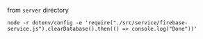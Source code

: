 from `server` directory

```
node -r dotenv/config -e 'require("./src/service/firebase-service.js").clearDatabase().then(() => console.log("Done"))'
```